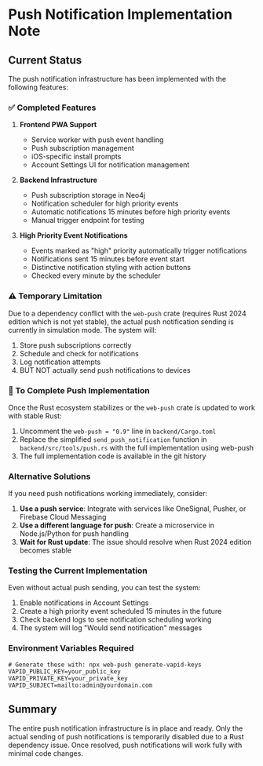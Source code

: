 # Push Notification Implementation Note

## Current Status

The push notification infrastructure has been implemented with the following features:

### ✅ Completed Features

1. **Frontend PWA Support**
   - Service worker with push event handling
   - Push subscription management
   - iOS-specific install prompts
   - Account Settings UI for notification management

2. **Backend Infrastructure**
   - Push subscription storage in Neo4j
   - Notification scheduler for high priority events
   - Automatic notifications 15 minutes before high priority events
   - Manual trigger endpoint for testing

3. **High Priority Event Notifications**
   - Events marked as "high" priority automatically trigger notifications
   - Notifications sent 15 minutes before event start
   - Distinctive notification styling with action buttons
   - Checked every minute by the scheduler

### ⚠️ Temporary Limitation

Due to a dependency conflict with the `web-push` crate (requires Rust 2024 edition which is not yet stable), the actual push notification sending is currently in simulation mode. The system will:

1. Store push subscriptions correctly
2. Schedule and check for notifications
3. Log notification attempts
4. BUT NOT actually send push notifications to devices

### 📝 To Complete Push Implementation

Once the Rust ecosystem stabilizes or the `web-push` crate is updated to work with stable Rust:

1. Uncomment the `web-push = "0.9"` line in `backend/Cargo.toml`
2. Replace the simplified `send_push_notification` function in `backend/src/tools/push.rs` with the full implementation using web-push
3. The full implementation code is available in the git history

### Alternative Solutions

If you need push notifications working immediately, consider:

1. **Use a push service**: Integrate with services like OneSignal, Pusher, or Firebase Cloud Messaging
2. **Use a different language for push**: Create a microservice in Node.js/Python for push handling
3. **Wait for Rust update**: The issue should resolve when Rust 2024 edition becomes stable

### Testing the Current Implementation

Even without actual push sending, you can test the system:

1. Enable notifications in Account Settings
2. Create a high priority event scheduled 15 minutes in the future
3. Check backend logs to see notification scheduling working
4. The system will log "Would send notification" messages

### Environment Variables Required

```env
# Generate these with: npx web-push generate-vapid-keys
VAPID_PUBLIC_KEY=your_public_key
VAPID_PRIVATE_KEY=your_private_key
VAPID_SUBJECT=mailto:admin@yourdomain.com
```

## Summary

The entire push notification infrastructure is in place and ready. Only the actual sending of push notifications is temporarily disabled due to a Rust dependency issue. Once resolved, push notifications will work fully with minimal code changes.
